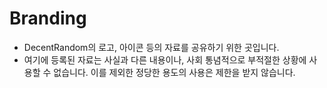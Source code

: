 # Branding

- DecentRandom의 로고, 아이콘 등의 자료를 공유하기 위한 곳입니다.
- 여기에 등록된 자료는 사실과 다른 내용이나, 사회 통념적으로 부적절한 상황에 사용할 수 없습니다. 이를 제외한 정당한 용도의 사용은 제한을 받지 않습니다.